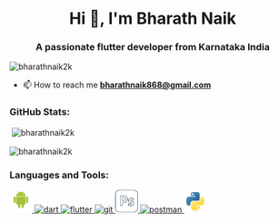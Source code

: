 <h1 align="center">Hi 👋, I'm Bharath Naik</h1>
<h3 align="center">A passionate flutter developer from Karnataka India</h3>

<p align="left"> <img src="https://komarev.com/ghpvc/?username=bharathnaik2k&label=Profile%20views&color=0e75b6&style=flat" alt="bharathnaik2k" /> </p>

- 📫 How to reach me **bharathnaik868@gmail.com**


<h3 align="left">GitHub Stats:</h3>

<p>&nbsp;<img align="center" src="https://github-readme-stats.vercel.app/api?username=bharathnaik2k&show_icons=true&locale=en" alt="bharathnaik2k" /></p>
<p><img align="center" src="https://github-readme-streak-stats.herokuapp.com/?user=bharathnaik2k&" alt="bharathnaik2k" /></p>


<h3 align="left">Languages and Tools:</h3>
<p align="left"> <a href="https://developer.android.com" target="_blank" rel="noreferrer"> <img src="https://raw.githubusercontent.com/devicons/devicon/master/icons/android/android-original-wordmark.svg" alt="android" width="40" height="40"/> </a> <a href="https://dart.dev" target="_blank" rel="noreferrer"> <img src="https://www.vectorlogo.zone/logos/dartlang/dartlang-icon.svg" alt="dart" width="40" height="40"/> </a> <a href="https://flutter.dev" target="_blank" rel="noreferrer"> <img src="https://www.vectorlogo.zone/logos/flutterio/flutterio-icon.svg" alt="flutter" width="40" height="40"/> </a> <a href="https://git-scm.com/" target="_blank" rel="noreferrer"> <img src="https://www.vectorlogo.zone/logos/git-scm/git-scm-icon.svg" alt="git" width="40" height="40"/> </a> <a href="https://www.photoshop.com/en" target="_blank" rel="noreferrer"> <img src="https://raw.githubusercontent.com/devicons/devicon/master/icons/photoshop/photoshop-line.svg" alt="photoshop" width="40" height="40"/> </a> <a href="https://postman.com" target="_blank" rel="noreferrer"> <img src="https://www.vectorlogo.zone/logos/getpostman/getpostman-icon.svg" alt="postman" width="40" height="40"/> </a> <a href="https://www.python.org" target="_blank" rel="noreferrer"> <img src="https://raw.githubusercontent.com/devicons/devicon/master/icons/python/python-original.svg" alt="python" width="40" height="40"/> </a> </p>
